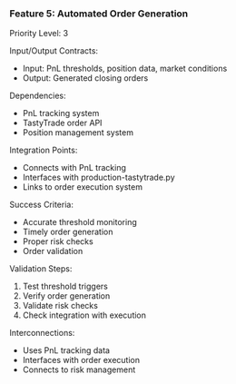 ### Feature 5: Automated Order Generation  
Priority Level: 3  
  
Input/Output Contracts:  
- Input: PnL thresholds, position data, market conditions  
- Output: Generated closing orders  
  
Dependencies:  
- PnL tracking system  
- TastyTrade order API  
- Position management system  
  
Integration Points:  
- Connects with PnL tracking  
- Interfaces with production-tastytrade.py  
- Links to order execution system  
  
Success Criteria:  
- Accurate threshold monitoring  
- Timely order generation  
- Proper risk checks  
- Order validation  
  
Validation Steps:  
1. Test threshold triggers  
2. Verify order generation  
3. Validate risk checks  
4. Check integration with execution  
  
Interconnections:  
- Uses PnL tracking data  
- Interfaces with order execution  
- Connects to risk management  